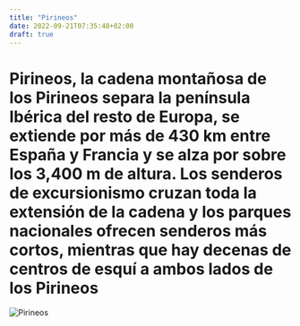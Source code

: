 ```yaml
---
title: "Pirineos"
date: 2022-09-21T07:35:48+02:00
draft: true
---
```


# Pirineos, la cadena montañosa de los Pirineos separa la península Ibérica del resto de Europa, se extiende por más de 430 km entre España y Francia y se alza por sobre los 3,400 m de altura. Los senderos de excursionismo cruzan toda la extensión de la cadena y los parques nacionales ofrecen senderos más cortos, mientras que hay decenas de centros de esquí a ambos lados de los Pirineos

![Pirineos](https://images.ecestaticos.com/zu-18U0cjbo6kbOgbL7dJPzxPRc=/0x0:1000x750/1200x900/filters:fill(white):format(jpg)/f.elconfidencial.com%2Foriginal%2F7c3%2F983%2Fe18%2F7c3983e18d82e4993b0a9b2a8eaf2c93.jpg)

